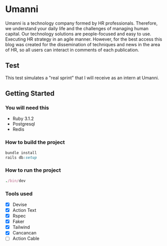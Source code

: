 # Umanni

Umanni is a technology company formed by HR professionals. Therefore, we understand your daily life and the challenges of managing human capital. Our technology solutions are people-focused and easy to use. Executing HR strategy in an agile manner. However, for the best access this blog was created for the dissemination of techniques and news in the area of ​​HR, so all users can interact in comments of each publication.

## Test

This test simulates a "real sprint" that I will receive as an intern at Umanni.

## Getting Started

### You will need this

* Ruby 3.1.2
* Postgresql
* Redis

### How to build the project

```ruby
bundle install
rails db:setup
```

### How to run the project

```ruby
./bin/dev
```

### Tools used

* [x] Devise
* [x] Action Text
* [x] Rspec
* [x] Faker
* [x] Tailwind
* [x] Cancancan
* [ ] Action Cable
